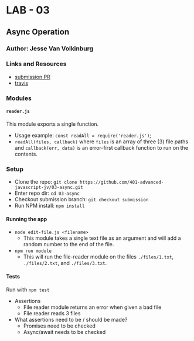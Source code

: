 # LAB - 03

## Async Operation

### Author: Jesse Van Volkinburg

### Links and Resources
* [submission PR](https://www.travis-ci.com/401-advanced-javascript-jv/03-async)
* [travis](https://www.travis-ci.com/401-advanced-javascript-jv/03-async)

### Modules
#### `reader.js`
This module exports a single function.
* Usage example: `const readAll = require('reader.js')`;
* `readAll(files, callback)` where `files` is an array of three (3) file paths and `callback(err, data)` is an error-first callback function to run on the contents.

### Setup
* Clone the repo: `git clone https://github.com/401-advanced-javascript-jv/03-async.git`
* Enter repo dir: `cd 03-async`
* Checkout submission branch: `git checkout submission`
* Run NPM install: `npm install`

#### Running the app
* `node edit-file.js <filename>`
  * This module takes a single text file as an argument and will add a random number to the end of the file.
* `npm run module`
  * This will run the file-reader module on the files `./files/1.txt`, `./files/2.txt`, and `./files/3.txt`.
  
#### Tests
Run with `npm test`
* Assertions
  * File reader module returns an error when given a bad file
  * File reader reads 3 files
* What assertions need to be / should be made?
  * Promises need to be checked
  * Async/await needs to be checked
